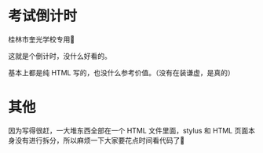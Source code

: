 # 考试倒计时

桂林市奎光学校专用🙂

这就是个倒计时，没什么好看的。

基本上都是纯 HTML 写的，也没什么参考价值。（没有在装谦虚，是真的）

# 其他

因为写得很赶，一大堆东西全部在一个 HTML 文件里面，stylus 和 HTML 页面本身没有进行拆分，所以麻烦一下大家要花点时间看代码了🙏
